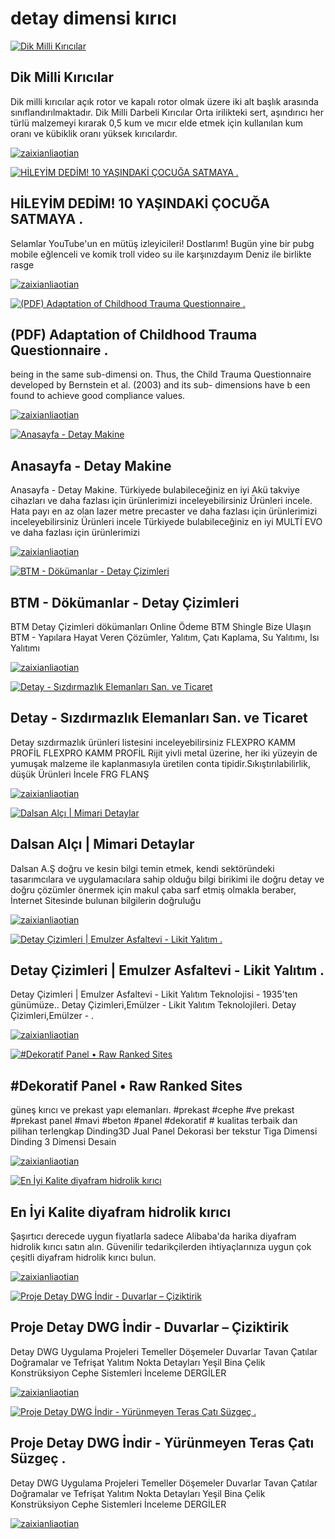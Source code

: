 # detay dimensi kırıcı
<a href="https://mnn.zoosnet.net/LR/Chatpre.aspx?id=MNN94995150&p=https://topgrinding.com/" target="_blank">![Dik Milli Kırıcılar](https://github.com/technlg/images/blob/main/5.jpg)</a>
## Dik Milli Kırıcılar
Dik milli kırıcılar açık rotor ve kapalı rotor olmak üzere iki alt başlık arasında sınıflandırılmaktadır. Dik Milli Darbeli Kırıcılar Orta irilikteki sert, aşındırıcı her türlü malzemeyi kırarak 0,5 kum ve mıcır elde etmek için kullanılan kum oranı ve kübiklik oranı yüksek kırıcılardır. 
<a href="https://mnn.zoosnet.net/LR/Chatpre.aspx?id=MNN94995150&p=https://topgrinding.com/" target="_blank"><img src="https://github.com/technlg/images/raw/main/chat11.jpg" alt="zaixianliaotian"/></a><a href="//whatsapp.shibangsoft.com/WhatsApp.php" ><img src="https://github.com/technlg/images/raw/main/chat11.png" alt=""></a>
<a href="https://mnn.zoosnet.net/LR/Chatpre.aspx?id=MNN94995150&p=https://topgrinding.com/" target="_blank">![HİLEYİM DEDİM! 10 YAŞINDAKİ ÇOCUĞA SATMAYA .](https://github.com/technlg/images/blob/main/25.jpg)</a>
## HİLEYİM DEDİM! 10 YAŞINDAKİ ÇOCUĞA SATMAYA .
Selamlar YouTube'un en mütüş izleyicileri! Dostlarım! Bugün yine bir pubg mobile eğlenceli ve komik troll video su ile karşınızdayım Deniz ile birlikte rasge
<a href="https://mnn.zoosnet.net/LR/Chatpre.aspx?id=MNN94995150&p=https://topgrinding.com/" target="_blank"><img src="https://github.com/technlg/images/raw/main/chat11.jpg" alt="zaixianliaotian"/></a><a href="//whatsapp.shibangsoft.com/WhatsApp.php" ><img src="https://github.com/technlg/images/raw/main/chat11.png" alt=""></a>
<a href="https://mnn.zoosnet.net/LR/Chatpre.aspx?id=MNN94995150&p=https://topgrinding.com/" target="_blank">![(PDF) Adaptation of Childhood Trauma Questionnaire .](https://github.com/technlg/images/blob/main/45.jpg)</a>
## (PDF) Adaptation of Childhood Trauma Questionnaire .
being in the same sub-dimensi on. Thus, the Child Trauma Questionnaire developed by Bernstein et al. (2003) and its sub- dimensions have b een found to achieve good compliance values.
<a href="https://mnn.zoosnet.net/LR/Chatpre.aspx?id=MNN94995150&p=https://topgrinding.com/" target="_blank"><img src="https://github.com/technlg/images/raw/main/chat11.jpg" alt="zaixianliaotian"/></a><a href="//whatsapp.shibangsoft.com/WhatsApp.php" ><img src="https://github.com/technlg/images/raw/main/chat11.png" alt=""></a>
<a href="https://mnn.zoosnet.net/LR/Chatpre.aspx?id=MNN94995150&p=https://topgrinding.com/" target="_blank">![Anasayfa - Detay Makine](https://github.com/technlg/images/blob/main/6.jpg)</a>
## Anasayfa - Detay Makine
Anasayfa - Detay Makine. Türkiyede bulabileceğiniz en iyi Akü takviye cihazları ve daha fazlası için ürünlerimizi inceleyebilirsiniz Ürünleri incele. Hata payı en az olan lazer metre precaster ve daha fazlası için ürünlerimizi inceleyebilirsiniz Ürünleri incele Türkiyede bulabileceğiniz en iyi MULTİ EVO ve daha fazlası için ürünlerimizi 
<a href="https://mnn.zoosnet.net/LR/Chatpre.aspx?id=MNN94995150&p=https://topgrinding.com/" target="_blank"><img src="https://github.com/technlg/images/raw/main/chat11.jpg" alt="zaixianliaotian"/></a><a href="//whatsapp.shibangsoft.com/WhatsApp.php" ><img src="https://github.com/technlg/images/raw/main/chat11.png" alt=""></a>
<a href="https://mnn.zoosnet.net/LR/Chatpre.aspx?id=MNN94995150&p=https://topgrinding.com/" target="_blank">![BTM - Dökümanlar - Detay Çizimleri](https://github.com/technlg/images/blob/main/21.jpg)</a>
## BTM - Dökümanlar - Detay Çizimleri
BTM Detay Çizimleri dökümanları Online Ödeme BTM Shingle Bize Ulaşın BTM - Yapılara Hayat Veren Çözümler, Yalıtım, Çatı Kaplama, Su Yalıtımı, Isı Yalıtımı
<a href="https://mnn.zoosnet.net/LR/Chatpre.aspx?id=MNN94995150&p=https://topgrinding.com/" target="_blank"><img src="https://github.com/technlg/images/raw/main/chat11.jpg" alt="zaixianliaotian"/></a><a href="//whatsapp.shibangsoft.com/WhatsApp.php" ><img src="https://github.com/technlg/images/raw/main/chat11.png" alt=""></a>
<a href="https://mnn.zoosnet.net/LR/Chatpre.aspx?id=MNN94995150&p=https://topgrinding.com/" target="_blank">![Detay - Sızdırmazlık Elemanları San. ve Ticaret](https://github.com/technlg/images/blob/main/9.jpg)</a>
## Detay - Sızdırmazlık Elemanları San. ve Ticaret
Detay sızdırmazlık ürünleri listesini inceleyebilirsiniz FLEXPRO KAMM PROFİL FLEXPRO KAMM PROFİL Rijit yivli metal üzerine, her iki yüzeyin de yumuşak malzeme ile kaplanmasıyla üretilen conta tipidir.Sıkıştırılabilirlik, düşük Ürünleri İncele FRG FLANŞ 
<a href="https://mnn.zoosnet.net/LR/Chatpre.aspx?id=MNN94995150&p=https://topgrinding.com/" target="_blank"><img src="https://github.com/technlg/images/raw/main/chat11.jpg" alt="zaixianliaotian"/></a><a href="//whatsapp.shibangsoft.com/WhatsApp.php" ><img src="https://github.com/technlg/images/raw/main/chat11.png" alt=""></a>
<a href="https://mnn.zoosnet.net/LR/Chatpre.aspx?id=MNN94995150&p=https://topgrinding.com/" target="_blank">![Dalsan Alçı | Mimari Detaylar](https://github.com/technlg/images/blob/main/39.jpg)</a>
## Dalsan Alçı | Mimari Detaylar
Dalsan A.Ş doğru ve kesin bilgi temin etmek, kendi sektöründeki tasarımcılara ve uygulamacılara sahip olduğu bilgi birikimi ile doğru detay ve doğru çözümler önermek için makul çaba sarf etmiş olmakla beraber, İnternet Sitesinde bulunan bilgilerin doğruluğu
<a href="https://mnn.zoosnet.net/LR/Chatpre.aspx?id=MNN94995150&p=https://topgrinding.com/" target="_blank"><img src="https://github.com/technlg/images/raw/main/chat11.jpg" alt="zaixianliaotian"/></a><a href="//whatsapp.shibangsoft.com/WhatsApp.php" ><img src="https://github.com/technlg/images/raw/main/chat11.png" alt=""></a>
<a href="https://mnn.zoosnet.net/LR/Chatpre.aspx?id=MNN94995150&p=https://topgrinding.com/" target="_blank">![Detay Çizimleri | Emulzer Asfaltevi - Likit Yalıtım .](https://github.com/technlg/images/blob/main/58.jpg)</a>
## Detay Çizimleri | Emulzer Asfaltevi - Likit Yalıtım .
Detay Çizimleri | Emulzer Asfaltevi - Likit Yalıtım Teknolojisi - 1935'ten günümüze.. Detay Çizimleri,Emülzer - Likit Yalıtım Teknolojileri. Detay Çizimleri,Emülzer - .
<a href="https://mnn.zoosnet.net/LR/Chatpre.aspx?id=MNN94995150&p=https://topgrinding.com/" target="_blank"><img src="https://github.com/technlg/images/raw/main/chat11.jpg" alt="zaixianliaotian"/></a><a href="//whatsapp.shibangsoft.com/WhatsApp.php" ><img src="https://github.com/technlg/images/raw/main/chat11.png" alt=""></a>
<a href="https://mnn.zoosnet.net/LR/Chatpre.aspx?id=MNN94995150&p=https://topgrinding.com/" target="_blank">![#Dekoratif Panel • Raw Ranked Sites](https://github.com/technlg/images/blob/main/65.jpg)</a>
## #Dekoratif Panel • Raw Ranked Sites
güneş kırıcı ve prekast yapı elemanları. #prekast #cephe #ve prekast #prekast panel #mavi #beton #panel #dekoratif #  kualitas terbaik dan pilihan terlengkap Dinding3D Jual Panel Dekorasi ber tekstur Tiga Dimensi  Dinding 3 Dimensi Desain 
<a href="https://mnn.zoosnet.net/LR/Chatpre.aspx?id=MNN94995150&p=https://topgrinding.com/" target="_blank"><img src="https://github.com/technlg/images/raw/main/chat11.jpg" alt="zaixianliaotian"/></a><a href="//whatsapp.shibangsoft.com/WhatsApp.php" ><img src="https://github.com/technlg/images/raw/main/chat11.png" alt=""></a>
<a href="https://mnn.zoosnet.net/LR/Chatpre.aspx?id=MNN94995150&p=https://topgrinding.com/" target="_blank">![En İyi Kalite diyafram hidrolik kırıcı](https://github.com/technlg/images/blob/main/4.jpg)</a>
## En İyi Kalite diyafram hidrolik kırıcı
Şaşırtıcı derecede uygun fiyatlarla sadece Alibaba'da harika diyafram hidrolik kırıcı satın alın. Güvenilir tedarikçilerden ihtiyaçlarınıza uygun çok çeşitli diyafram hidrolik kırıcı bulun.
<a href="https://mnn.zoosnet.net/LR/Chatpre.aspx?id=MNN94995150&p=https://topgrinding.com/" target="_blank"><img src="https://github.com/technlg/images/raw/main/chat11.jpg" alt="zaixianliaotian"/></a><a href="//whatsapp.shibangsoft.com/WhatsApp.php" ><img src="https://github.com/technlg/images/raw/main/chat11.png" alt=""></a>
<a href="https://mnn.zoosnet.net/LR/Chatpre.aspx?id=MNN94995150&p=https://topgrinding.com/" target="_blank">![Proje Detay DWG İndir - Duvarlar – Çiziktirik](https://github.com/technlg/images/blob/main/55.jpg)</a>
## Proje Detay DWG İndir - Duvarlar – Çiziktirik
Detay DWG Uygulama Projeleri Temeller Döşemeler Duvarlar Tavan Çatılar Doğramalar ve Tefrişat Yalıtım Nokta Detayları Yeşil Bina Çelik Konstrüksiyon Cephe Sistemleri İnceleme DERGİLER
<a href="https://mnn.zoosnet.net/LR/Chatpre.aspx?id=MNN94995150&p=https://topgrinding.com/" target="_blank"><img src="https://github.com/technlg/images/raw/main/chat11.jpg" alt="zaixianliaotian"/></a><a href="//whatsapp.shibangsoft.com/WhatsApp.php" ><img src="https://github.com/technlg/images/raw/main/chat11.png" alt=""></a>
<a href="https://mnn.zoosnet.net/LR/Chatpre.aspx?id=MNN94995150&p=https://topgrinding.com/" target="_blank">![Proje Detay DWG İndir - Yürünmeyen Teras Çatı Süzgeç .](https://github.com/technlg/images/blob/main/65.jpg)</a>
## Proje Detay DWG İndir - Yürünmeyen Teras Çatı Süzgeç .
Detay DWG Uygulama Projeleri Temeller Döşemeler Duvarlar Tavan Çatılar Doğramalar ve Tefrişat Yalıtım Nokta Detayları Yeşil Bina Çelik Konstrüksiyon Cephe Sistemleri İnceleme DERGİLER
<a href="https://mnn.zoosnet.net/LR/Chatpre.aspx?id=MNN94995150&p=https://topgrinding.com/" target="_blank"><img src="https://github.com/technlg/images/raw/main/chat11.jpg" alt="zaixianliaotian"/></a><a href="//whatsapp.shibangsoft.com/WhatsApp.php" ><img src="https://github.com/technlg/images/raw/main/chat11.png" alt=""></a>
